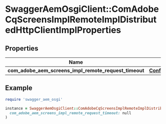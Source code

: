 # SwaggerAemOsgiClient::ComAdobeCqScreensImplRemoteImplDistributedHttpClientImplProperties

## Properties

| Name | Type | Description | Notes |
| ---- | ---- | ----------- | ----- |
| **com_adobe_aem_screens_impl_remote_request_timeout** | [**ConfigNodePropertyInteger**](ConfigNodePropertyInteger.md) |  | [optional] |

## Example

```ruby
require 'swagger_aem_osgi'

instance = SwaggerAemOsgiClient::ComAdobeCqScreensImplRemoteImplDistributedHttpClientImplProperties.new(
  com_adobe_aem_screens_impl_remote_request_timeout: null
)
```

